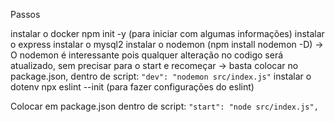 Passos

instalar o docker
npm init -y (para iniciar com algumas informações)
instalar o express
instalar o mysql2
instalar o nodemon (npm install nodemon -D)
    -> O nodemon é interessante pois qualquer alteração no codigo será atualizado, sem precisar para o start e recomeçar
    -> basta colocar no package.json, dentro de script: `"dev": "nodemon src/index.js"`
instalar o dotenv
npx eslint --init (para fazer configurações do eslint)


Colocar em package.json dentro de script: `"start": "node src/index.js",`
